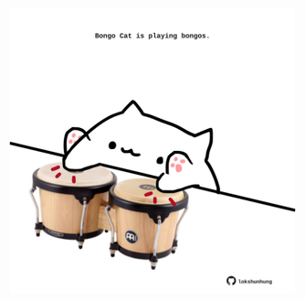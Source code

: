 <!-- built at 04/08/2024, 01:27:24 UTC -->
<p align="center">
  <img width="500" height="500" src="./ReadmeImage.svg">
</p>

